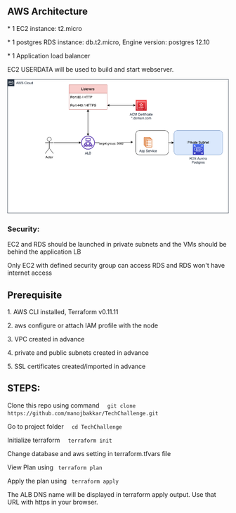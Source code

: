<h2> AWS Architecture </h2>
<p> * 1 EC2 instance: t2.micro <p>
<p> * 1 postgres RDS instance: db.t2.micro, Engine version: postgres 12.10
<p> * 1 Application load balancer <p>

<p> EC2 USERDATA will be used to build and start webserver. </p> 

![Servian.png](Servian.png)


<h3> Security: </h3>
<p> EC2 and RDS should be launched in private subnets and the VMs should be behind the application LB </p>
<p> Only EC2 with defined security group can access RDS and RDS won't have internet access </p>




<h2> Prerequisite </h2>
<p>    1. AWS CLI installed, Terraform v0.11.11 <p>
<p>    2. aws configure or attach IAM profile with the node <p>
<p>    3. VPC created in advance <p>
<p>    4. private and public subnets created in advance <p>
<p>    5. SSL certificates created/imported in advance <p>


<h2> STEPS: </h2>

 <p>Clone this repo using command <code>  git clone https://github.com/manojbakkar/TechChallenge.git </code></p>
 <p> Go to project folder         <code>  cd TechChallenge </code></p>
 <p>Initialize terraform          <code>  terraform init</code></p>
 <p>Change database and aws setting in terraform.tfvars file </code></p>
 <p>View Plan using                <code> terraform plan  </code></p>
 <p>Apply the plan using           <code> terraform apply </code></p>
 
 <p>The ALB DNS name will be displayed in terraform apply output. Use that URL with https in your browser.</p>
 
